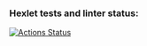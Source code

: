 ### Hexlet tests and linter status:
[![Actions Status](https://github.com/toni25010/python-project-49/workflows/hexlet-check/badge.svg)](https://github.com/toni25010/python-project-49/actions)